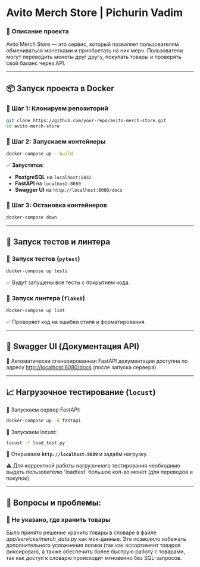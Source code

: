 # Avito Merch Store | Pichurin Vadim

### **📌 Описание проекта**
Avito Merch Store — это сервис, который позволяет пользователям обмениваться монетками и приобретать на них мерч. Пользователи могут переводить монеты друг другу, покупать товары и проверять свой баланс через API.

---

## **📦 Запуск проекта в Docker**

### 🔹 **Шаг 1: Клонируем репозиторий**
```bash
git clone https://github.com/your-repo/avito-merch-store.git
cd avito-merch-store
```

### 🔹 **Шаг 2: Запускаем контейнеры**
```bash
docker-compose up --build
```
✅ **Запустятся:**
- **PostgreSQL** на `localhost:5432`
- **FastAPI** на `localhost:8080`
- **Swagger UI** на `http://localhost:8080/docs`

### 🔹 **Шаг 3: Остановка контейнеров**
```bash
docker-compose down
```

---

## **🧪 Запуск тестов и линтера**

### 🔹 **Запуск тестов (`pytest`)**
```bash
docker-compose up tests
```
✅ Будут запущены все тесты с покрытием кода.

### 🔹 **Запуск линтера (`flake8`)**
```bash
docker-compose up lint
```
✅ Проверяет код на ошибки стиля и форматирования.

---


## 📖 **Swagger UI** (Документация API)
📌 Автоматически сгенерированная FastAPI документация доступна по адресу [http://localhost:8080/docs](http://localhost:8080/docs) (после запуска сервера)

---

## **📈 Нагрузочное тестирование (`locust`)**
🔹 Запускаем сервер FastAPI:
```bash
docker-compose up -d fastapi
```
🔹 Запускаем locust:
```bash
locust -f load_test.py
```
🔹 Открываем **`http://localhost:8089`** и задаём нагрузку.

⚠️ Для корректной работы нагрузочного тестирования необходимо выдать пользователю 'loadtest' большое кол-во монет (для переводов и покупок)

---
## **📌 Вопросы и проблемы**:
### 🔹 Не указано, где хранить товары
Было принято решение хранить товары в словаре в файле *app/services/merch_data.py* как мок-данные. Это позволило избежать дополнительного усложнения логики (так как ассортимент товаров фиксирован), а также обеспечить более быструю работу с товарами, так как доступ к словарю происходит мгновенно без SQL-запросов.

